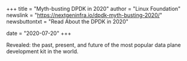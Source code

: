 +++
title = "Myth-busting DPDK in 2020"
author = "Linux Foundation"
newslink = "https://nextgeninfra.io/dpdk-myth-busting-2020/"
newsbuttontxt = "Read About the DPDK in 2020"

date = "2020-07-20"
+++

Revealed: the past, present, and future of the most popular data plane
development kit in the world.
